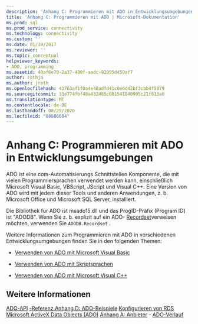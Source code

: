 ```yaml
---
description: 'Anhang C: Programmieren mit ADO in Entwicklungsumgebungen'
title: 'Anhang C: Programmieren mit ADO | Microsoft-Dokumentation'
ms.prod: sql
ms.prod_service: connectivity
ms.technology: connectivity
ms.custom: ''
ms.date: 01/19/2017
ms.reviewer: ''
ms.topic: conceptual
helpviewer_keywords:
- ADO, programming
ms.assetid: 40af6e70-2a37-480f-aadc-92095d450af7
author: rothja
ms.author: jroth
ms.openlocfilehash: 43763af1f0a4e48adfd41c0e6d42bf3cbb4f5879
ms.sourcegitcommit: 33e774fbf48a432485c601541840905c21f613a0
ms.translationtype: MT
ms.contentlocale: de-DE
ms.lasthandoff: 08/25/2020
ms.locfileid: "88806664"
---
```

# <a name="appendix-c-programming-with-ado-in-development-environments"></a>Anhang C: Programmieren mit ADO in Entwicklungsumgebungen
ADO ist eine com-Automatisierungs Schnittstellen Komponente, die mit vielen Programmiersprachen verwendet werden kann, einschließlich Microsoft Visual Basic, VBScript, JScript und Visual C++. Eine Version von ADO wird mit jedem dieser Tools und anderen Anwendungen, z. b. Microsoft Office und Microsoft SQL Server, installiert.

 Die Bibliothek für ADO ist msado15.dll und das ProgID-Präfix (Program ID) ist "ADODB". Wenn Sie z. b. explizit auf ein ADO- [Recordset](../../reference/ado-api/recordset-object-ado.md)verweisen möchten, verwenden Sie `ADODB.Recordset` .

 Weitere Informationen zum Programmieren mit ADO in verschiedenen Entwicklungsumgebungen finden Sie in den folgenden Themen:

-   [Verwenden von ADO mit Microsoft Visual Basic](./using-ado-with-microsoft-visual-basic.md)

-   [Verwenden von ADO mit Skriptsprachen](./using-ado-with-scripting-languages.md)

-   [Verwenden von ADO mit Microsoft Visual C++](./using-ado-with-microsoft-visual-c.md)

## <a name="see-also"></a>Weitere Informationen
 [ADO-API](../../reference/ado-api/ado-api-reference.md) [-Referenz Anhang D: ADO-Beispiele](./appendix-d-ado-samples.md) [Konfigurieren von RDS](../remote-data-service/configuring-rds.md) [Microsoft ActiveX Data Objects (ADO)](../../microsoft-activex-data-objects-ado.md) [Anhang A: Anbieter](./appendix-a-providers.md) - [ADO-Verlauf](../ado-history.md)